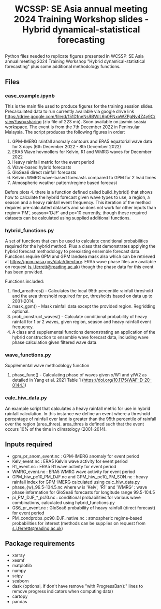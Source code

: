 # <p align="center">WCSSP: SE Asia annual meeting 2024 Training Workshop slides - Hybrid dynamical-statistical forecasting</p>

Python files needed to replicate figures presented in WCSSP: SE Asia annual meeting 2024 Training Workshop "Hybrid dynamical-statistical forecasting" plus some additional methodology functions.

## Files

### case_example.ipynb
This is the main file used to produce figures for the training session slides. Precalculated data to run currently available via google drive link https://drive.google.com/file/d/151D1neNsRBWIL6p0FNxoWZPgNv4Z4y9C/view?usp=sharing (zip file of 223 mb). Soon available on jasmin seasia workspace.
The event is from the 7th December 2022 in Peninsular Malaysia.
The script produces the following figures in order:
1. GPM-IMERG rainfall anomaly contours and ERA5 equatorial wave data for 3 days (6th December 2022 - 8th December 2022)
2. ERA5 Wave hovmollers for Kelvin, R1 and WMRG waves for December 2022
3. Heavy rainfall metric for the event period
4. Wave-based hybrid forecasts
5. GloSea6 direct rainfall forecasts
6. Kelvin+WMRG wave-based forecasts compared to GPM for 2 lead times
7. Atmospheric weather pattern/regime based forecast

Before plots 4. there is a function defined called build_hybrid() that shows how to calculate the hybrid forecast given wave types to use, a region, a season and a heavy rainfall event frequency. This iteration of the method requires pre-calculated datasets and so does not work for other inputs than region='PM', season='DJF' and pc=10 currently, though these required datasets can be calculated using supplied additional functions.

### hybrid_functions.py
A set of functions that can be used to calculate conditional probabilities required for the hybrid method. Plus a class that demonstrates applying the hybrid forecast methodology to preexisting ensemble forecast data. Functions require GPM and GPM landsea mask also which can be retrieved at https://gpm.nasa.gov/data/directory. ERA5 wave phase files are available on request (s.j.ferrett@reading.ac.uk) though the phase data for this event has been provided.

Functions included:
1. find_areathres() - Calculates the local 95th percentile rainfall threshold and the area threshold required for pc,
    thresholds based on data up to 2001-2014.
2. mask_gpm() - Mask rainfall data except the provided region. Regridding optional.
3. prob_construct_waves() - Calculate conditional probability of heavy rainfall for 1 or 2 waves, given region, season and heavy rainfall event frequency.
4. A class and supplemental functions demonstrating an application of the hybrid construction to ensemble wave forecast data, including wave phase calculation given filtered wave data.
   
### wave_functions.py
Supplemental wave methodology function
1. phase_func() - Calculating phase of waves given x/W1 and y/W2 as detailed in Yang et al. 2021 Table 1 (https://doi.org/10.1175/WAF-D-20-0144.1)
   
### calc_hiw_data.py
An example script that calculates a heavy rainfall metric for use in hybrid rainfall calculation. In this instance we define an event where a threshold percentage of rainfall over land is greater than the 95th percentile of rainfall over the region (area_thres). area_thres is defined such that the event occurs 10% of the time in climatology (2001-2014).

## Inputs required

- gpm_pr_anom_event.nc : GPM-IMERG anomaly for event period
- Kelv_event.nc : ERA5 Kelvin wave activity for event period
- R1_event.nc : ERA5 R1 wave activity for event period
- WMRG_event.nc : ERA5 WMRG wave activity for event period
- GPM_hiw_pc10_PM_DJF.nc and GPM_hiw_pc10_PM_SON.nc : heavy rainfall index for GPM-IMERG calculated using calc_hiw_data.py
- phase_{w}_99.5-104.5.nc where w is 'Kelv', 'R1' and 'WMRG' : wave phase information for GloSea6 forecasts for longitude range 99.5-104.5
- pi_PM_DJF_*_pc10.nc : conditional probabilities for various wave combinations, calculated using hybrid_functions.py
- GS6_pr_event.nc : GloSea6 probability of heavy rainfall (direct forecast) for event period
- PM_condprobs_pc90_DJF_native.nc : atmospheric regime-based probabilities for interest (methods can be supplies on request from s.j.ferrett@reading.ac.uk)

## Package requirements
- xarray
- xesmf
- matplotlib
- numpy
- scipy
- seaborn
- dask (optional, if don't have remove "with ProgressBar():" lines to remove progress indicators when computing data)
- cartopy
- pandas
